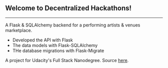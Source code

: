 ## Welcome to Decentralized Hackathons!
---
A Flask & SQLAlchemy backend for a performing artists & venues marketplace.
+ Developed the API with Flask
+ The data models with Flask-SQLAlchemy
+ THe database migrations with Flask-Migrate

A project for Udacity's Full Stack Nanodegree. Source [here](https://github.com/udacity/FSND).